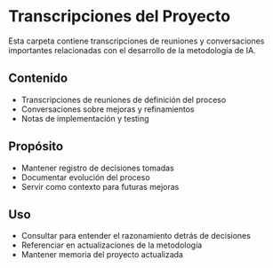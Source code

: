 # Transcripciones del Proyecto

Esta carpeta contiene transcripciones de reuniones y conversaciones importantes relacionadas con el desarrollo de la metodología de IA.

## Contenido
- Transcripciones de reuniones de definición del proceso
- Conversaciones sobre mejoras y refinamientos
- Notas de implementación y testing

## Propósito
- Mantener registro de decisiones tomadas
- Documentar evolución del proceso
- Servir como contexto para futuras mejoras

## Uso
- Consultar para entender el razonamiento detrás de decisiones
- Referenciar en actualizaciones de la metodología
- Mantener memoria del proyecto actualizada
